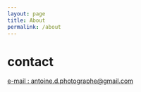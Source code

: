```yaml
---
layout: page
title: About
permalink: /about
---
```


# contact

[e-mail : antoine.d.photographe@gmail.com](mailto:antoine.d.photographe@gmail.com)
